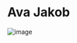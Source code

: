 # Ava Jakob
![image](https://github.com/avaj4/ECE444-F2023-Assignment1/assets/53788244/9fb62916-ffd9-4def-a93f-e5c6af757a88)
